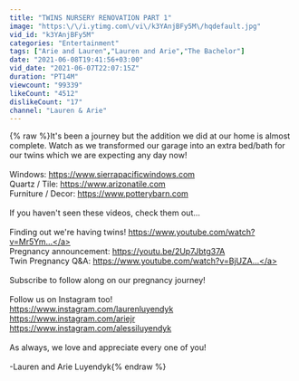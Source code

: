 ```yaml
---
title: "TWINS NURSERY RENOVATION PART 1"
image: "https:\/\/i.ytimg.com\/vi\/k3YAnjBFy5M\/hqdefault.jpg"
vid_id: "k3YAnjBFy5M"
categories: "Entertainment"
tags: ["Arie and Lauren","Lauren and Arie","The Bachelor"]
date: "2021-06-08T19:41:56+03:00"
vid_date: "2021-06-07T22:07:15Z"
duration: "PT14M"
viewcount: "99339"
likeCount: "4512"
dislikeCount: "17"
channel: "Lauren & Arie"
---
```

{% raw %}It's been a journey but the addition we did at our home is almost complete. Watch as we transformed our garage into an extra bed/bath for our twins which we are expecting any day now!<br /><br />Windows: <a rel="nofollow" target="blank" href="https://www.sierrapacificwindows.com">https://www.sierrapacificwindows.com</a> <br />Quartz / Tile: <a rel="nofollow" target="blank" href="https://www.arizonatile.com">https://www.arizonatile.com</a><br />Furniture / Decor: <a rel="nofollow" target="blank" href="https://www.potterybarn.com">https://www.potterybarn.com</a><br /><br />If you haven't seen these videos, check them out... <br /><br />Finding out we're having twins! <a rel="nofollow" target="blank" href="https://www.youtube.com/watch?v=Mr5Ym...">https://www.youtube.com/watch?v=Mr5Ym...</a><br />Pregnancy announcement: <a rel="nofollow" target="blank" href="https://youtu.be/2Up7Jbtg37A">https://youtu.be/2Up7Jbtg37A</a> <br />Twin Pregnancy Q&amp;A: <a rel="nofollow" target="blank" href="https://www.youtube.com/watch?v=BjUZA...">https://www.youtube.com/watch?v=BjUZA...</a><br /><br />Subscribe to follow along on our pregnancy journey!<br /><br />Follow us on Instagram too!<br /><a rel="nofollow" target="blank" href="https://www.instagram.com/laurenluyendyk">https://www.instagram.com/laurenluyendyk</a><br /><a rel="nofollow" target="blank" href="https://www.instagram.com/ariejr">https://www.instagram.com/ariejr</a><br /><a rel="nofollow" target="blank" href="https://www.instagram.com/alessiluyendyk">https://www.instagram.com/alessiluyendyk</a><br /><br />As always, we love and appreciate every one of you!<br /><br />-Lauren and Arie Luyendyk{% endraw %}

